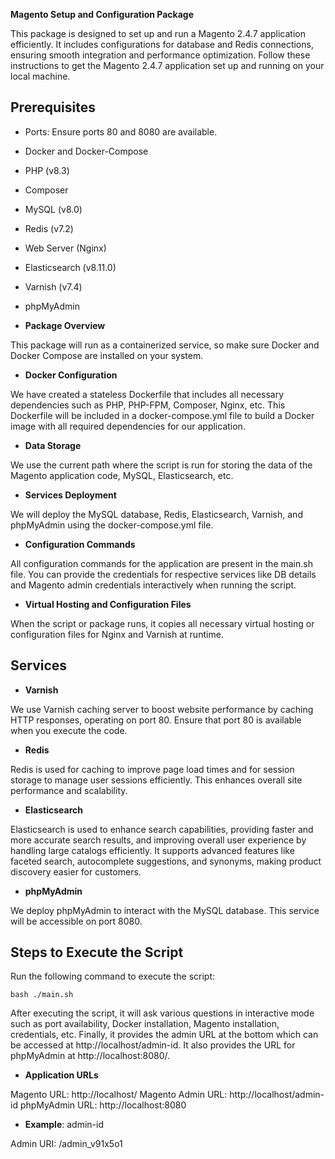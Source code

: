 **Magento Setup and Configuration Package**

This package is designed to set up and run a Magento 2.4.7 application efficiently. It includes configurations for database and Redis connections, ensuring smooth integration and performance optimization. Follow these instructions to get the Magento 2.4.7 application set up and running on your local machine.


## Prerequisites
- Ports: Ensure ports 80 and 8080 are available.
- Docker and Docker-Compose
- PHP (v8.3)
- Composer
- MySQL (v8.0)
- Redis (v7.2)
- Web Server (Nginx)
- Elasticsearch (v8.11.0)
- Varnish (v7.4)
- phpMyAdmin



- **Package Overview**

This package will run as a containerized service, so make sure Docker and Docker Compose are installed on your system.

- **Docker Configuration**

We have created a stateless Dockerfile that includes all necessary dependencies such as PHP, PHP-FPM, Composer, Nginx, etc. This Dockerfile will be included in a docker-compose.yml file to build a Docker image with all required dependencies for our application.

- **Data Storage**

We use the current path where the script is run for storing the data of the Magento application code, MySQL, Elasticsearch, etc.

- **Services Deployment**

We will deploy the MySQL database, Redis, Elasticsearch, Varnish, and phpMyAdmin using the docker-compose.yml file.

- **Configuration Commands**

All configuration commands for the application are present in the main.sh file. You can provide the credentials for respective services like DB details and Magento admin credentials interactively when running the script.

- **Virtual Hosting and Configuration Files**

When the script or package runs, it copies all necessary virtual hosting or configuration files for Nginx and Varnish at runtime.


## Services

- **Varnish**

We use Varnish caching server to boost website performance by caching HTTP responses, operating on port 80. Ensure that port 80 is available when you execute the code.

- **Redis**

Redis is used for caching to improve page load times and for session storage to manage user sessions efficiently. This enhances overall site performance and scalability.

- **Elasticsearch**

Elasticsearch is used to enhance search capabilities, providing faster and more accurate search results, and improving overall user experience by handling large catalogs efficiently. It supports advanced features like faceted search, autocomplete suggestions, and synonyms, making product discovery easier for customers.

- **phpMyAdmin**

We deploy phpMyAdmin to interact with the MySQL database. This service will be accessible on port 8080.



## Steps to Execute the Script

Run the following command to execute the script:

    bash ./main.sh

After executing the script, it will ask various questions in interactive mode such as port availability, Docker installation, Magento installation, credentials, etc. Finally, it provides the admin URL at the bottom which can be accessed at http://localhost/admin-id. It also provides the URL for phpMyAdmin at http://localhost:8080/.


- **Application URLs**

Magento URL: http://localhost/
Magento Admin URL: http://localhost/admin-id
phpMyAdmin URL: http://localhost:8080


- **Example**: admin-id 

Admin URI: /admin_v91x5o1